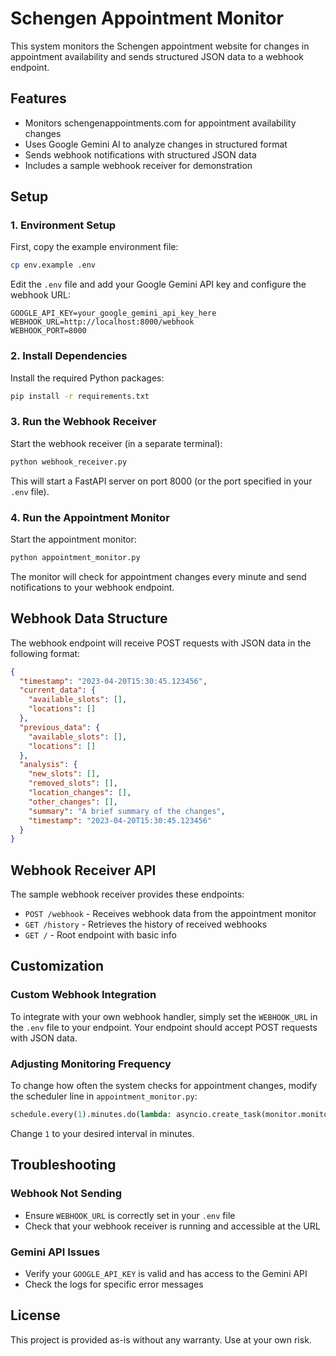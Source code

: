 # Schengen Appointment Monitor

This system monitors the Schengen appointment website for changes in appointment availability and sends structured JSON data to a webhook endpoint.

## Features

- Monitors schengenappointments.com for appointment availability changes
- Uses Google Gemini AI to analyze changes in structured format
- Sends webhook notifications with structured JSON data
- Includes a sample webhook receiver for demonstration

## Setup

### 1. Environment Setup

First, copy the example environment file:

```bash
cp env.example .env
```

Edit the `.env` file and add your Google Gemini API key and configure the webhook URL:

```
GOOGLE_API_KEY=your_google_gemini_api_key_here
WEBHOOK_URL=http://localhost:8000/webhook
WEBHOOK_PORT=8000
```

### 2. Install Dependencies

Install the required Python packages:

```bash
pip install -r requirements.txt
```

### 3. Run the Webhook Receiver

Start the webhook receiver (in a separate terminal):

```bash
python webhook_receiver.py
```

This will start a FastAPI server on port 8000 (or the port specified in your `.env` file).

### 4. Run the Appointment Monitor

Start the appointment monitor:

```bash
python appointment_monitor.py
```

The monitor will check for appointment changes every minute and send notifications to your webhook endpoint.

## Webhook Data Structure

The webhook endpoint will receive POST requests with JSON data in the following format:

```json
{
  "timestamp": "2023-04-20T15:30:45.123456",
  "current_data": {
    "available_slots": [],
    "locations": []
  },
  "previous_data": {
    "available_slots": [],
    "locations": []
  },
  "analysis": {
    "new_slots": [],
    "removed_slots": [],
    "location_changes": [],
    "other_changes": [],
    "summary": "A brief summary of the changes",
    "timestamp": "2023-04-20T15:30:45.123456"
  }
}
```

## Webhook Receiver API

The sample webhook receiver provides these endpoints:

- `POST /webhook` - Receives webhook data from the appointment monitor
- `GET /history` - Retrieves the history of received webhooks
- `GET /` - Root endpoint with basic info

## Customization

### Custom Webhook Integration

To integrate with your own webhook handler, simply set the `WEBHOOK_URL` in the `.env` file to your endpoint. Your endpoint should accept POST requests with JSON data.

### Adjusting Monitoring Frequency

To change how often the system checks for appointment changes, modify the scheduler line in `appointment_monitor.py`:

```python
schedule.every(1).minutes.do(lambda: asyncio.create_task(monitor.monitor_appointments()))
```

Change `1` to your desired interval in minutes.

## Troubleshooting

### Webhook Not Sending

- Ensure `WEBHOOK_URL` is correctly set in your `.env` file
- Check that your webhook receiver is running and accessible at the URL

### Gemini API Issues

- Verify your `GOOGLE_API_KEY` is valid and has access to the Gemini API
- Check the logs for specific error messages

## License

This project is provided as-is without any warranty. Use at your own risk. 